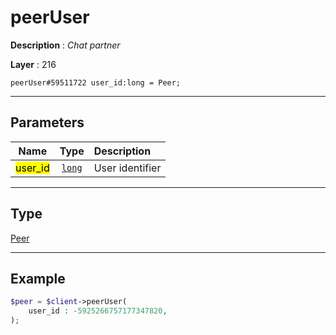 # peerUser

**Description** : *Chat partner*

**Layer** : 216

```tl
peerUser#59511722 user_id:long = Peer;
```

---

## Parameters

| Name | Type | Description |
| :---: | :---: | :--- |
| <mark>user_id</mark> | [`long`](type/long) | User identifier |

---

## Type

[Peer](type/Peer)

---

## Example

```php
$peer = $client->peerUser(
	user_id : -5925266757177347820,
);
```